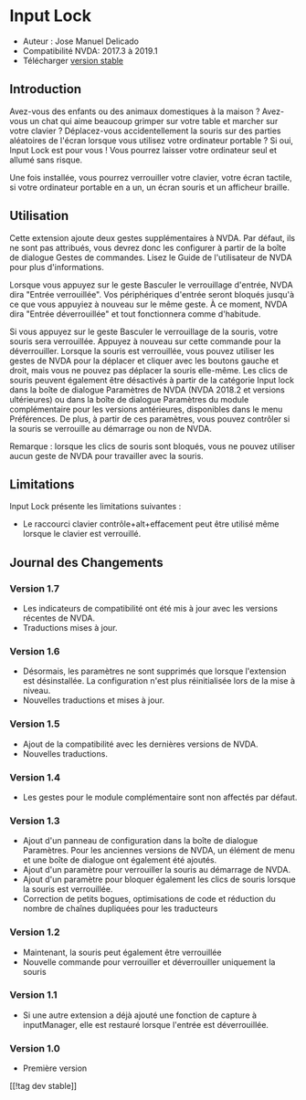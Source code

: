 # Input Lock #

* Auteur : Jose Manuel Delicado
* Compatibilité NVDA: 2017.3 à 2019.1
* Télécharger [version stable][1]

## Introduction

Avez-vous des enfants ou des animaux domestiques à la maison ? Avez-vous un
chat qui aime beaucoup grimper sur votre table et marcher sur votre clavier
? Déplacez-vous accidentellement la souris sur des parties aléatoires de
l'écran lorsque vous utilisez votre ordinateur portable ? Si oui, Input Lock
est pour vous ! Vous pourrez laisser votre ordinateur seul et allumé sans
risque.

Une fois installée, vous pourrez verrouiller votre clavier, votre écran
tactile, si votre ordinateur portable en a un, un écran souris et un
afficheur braille.

## Utilisation

Cette extension ajoute deux gestes supplémentaires à NVDA. Par défaut, ils
ne sont pas attribués, vous devrez donc les configurer à partir de la boîte
de dialogue Gestes de commandes. Lisez le Guide de l'utilisateur de NVDA
pour plus d'informations.

Lorsque vous appuyez sur le geste Basculer le verrouillage d'entrée, NVDA
dira "Entrée verrouillée". Vos périphériques d'entrée seront bloqués jusqu'à
ce que vous appuyiez à nouveau sur le même geste. À ce moment, NVDA dira
"Entrée  déverrouillée" et tout fonctionnera comme d'habitude.

Si vous appuyez sur le geste Basculer le verrouillage de la souris, votre
souris sera verrouillée. Appuyez à nouveau sur cette commande pour la
déverrouiller. Lorsque la souris est verrouillée, vous pouvez utiliser les
gestes de NVDA pour la déplacer et cliquer avec les boutons gauche et droit,
mais vous ne pouvez pas déplacer la souris elle-même. Les clics de souris
peuvent également être désactivés à partir de la catégorie Input lock dans
la boîte de dialogue Paramètres de NVDA (NVDA 2018.2 et versions
ultérieures) ou dans la boîte de dialogue Paramètres du module
complémentaire pour les versions antérieures, disponibles dans le menu
Préférences. De plus, à partir de ces paramètres, vous pouvez contrôler si
la souris se verrouille au démarrage ou non de NVDA.

Remarque : lorsque les clics de souris sont bloqués, vous ne pouvez utiliser
aucun geste de NVDA pour travailler avec la souris.

## Limitations

Input Lock présente les limitations suivantes :

* Le raccourci clavier contrôle+alt+effacement peut être utilisé même
  lorsque le clavier est verrouillé.

## Journal des Changements

### Version 1.7

* Les indicateurs de compatibilité ont été mis à jour avec les versions
  récentes de NVDA.
* Traductions mises à jour.

### Version 1.6

* Désormais, les paramètres ne sont supprimés que lorsque l'extension est
  désinstallée. La configuration n'est plus réinitialisée lors de la mise à
  niveau.
* Nouvelles traductions et mises à jour.

### Version 1.5

* Ajout de la compatibilité avec les dernières versions de NVDA.
* Nouvelles traductions.

### Version 1.4

* Les gestes pour le module complémentaire sont non affectés par défaut.

### Version 1.3

* Ajout d'un panneau de configuration dans la boîte de dialogue
  Paramètres. Pour les anciennes versions de NVDA, un élément de menu et une
  boîte de dialogue ont également été ajoutés.
* Ajout d'un paramètre pour verrouiller la souris au démarrage de NVDA.
* Ajout d'un paramètre pour bloquer également les clics de souris lorsque la
  souris est verrouillée.
* Correction de petits bogues, optimisations de code et réduction du nombre
  de chaînes dupliquées pour les traducteurs

### Version 1.2

* Maintenant, la souris peut également être verrouillée
* Nouvelle commande pour verrouiller et déverrouiller uniquement la souris

### Version 1.1

* Si une autre extension a déjà ajouté une fonction de capture à
  inputManager, elle est restauré lorsque l'entrée est déverrouillée.

### Version 1.0

* Première version

[[!tag dev stable]]

[1]: https://addons.nvda-project.org/files/get.php?file=inputlock
